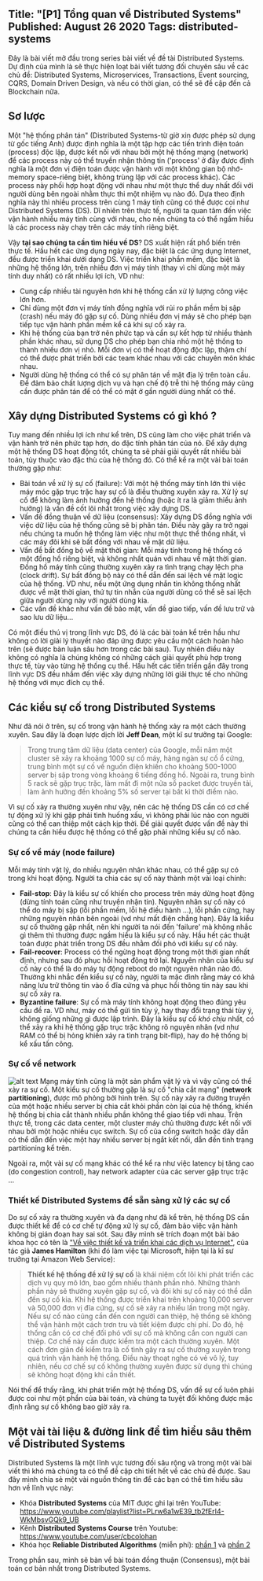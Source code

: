 Title: "[P1] Tổng quan về Distributed Systems"
Published: August 26 2020
Tags: distributed-systems
---
Đây là bài viết mở đầu trong series bài viết về đề tài Distributed Systems. Dự định của mình là sẽ thực hiện loạt bài viết tương đối chuyên sâu về các chủ đề: Distributed Systems, Microservices, Transactions, Event sourcing, CQRS, Domain Driven Design, và nếu có thời gian, có thể sẽ đề cập đến cả Blockchain nữa.

## Sơ lược
Một "hệ thống phân tán" (Distributed Systems-từ giờ xin được phép sử dụng từ gốc tiếng Anh) được định nghĩa là một tập hợp các tiến trình điện toán (process) độc lập, được kết nối với nhau bởi một hệ thống mạng (network) để các process này có thể truyền nhận thông tin  ('process' ở đây được định nghĩa là một đơn vị điện toán được vận hành với một không gian bộ nhớ-memory space-riêng biệt, không trùng lặp với các process khác). Các process này phối hợp hoạt động với nhau như một thực thể duy nhất đối với người dùng bên ngoài  nhằm thực thi một nhiệm vụ nào đó. Dựa theo định nghĩa này thì nhiều process trên cùng 1 máy tính cũng có thể được coi như Distributed Systems (DS). Dĩ nhiên trên thực tế, người ta quan tâm đến việc vận hành nhiều máy tính cùng với nhau, cho nên chúng ta có thể ngầm hiểu là các process này chạy trên các máy tính riêng biệt.

Vậy **tại sao chúng ta cần tìm hiểu về DS**? DS xuất hiện rất phổ biến trên thực tế. Hầu hết các ứng dụng ngày nay, đặc biệt là các ứng dụng Internet, đều được triển khai dưới dạng DS. Việc triển khai phần mềm, đặc biệt là những hệ thống lớn, trên nhiều đơn vị máy tính (thay vì chỉ dùng một máy tính duy nhất) có rất nhiều lợi ích, VD như:
* Cung cấp nhiều tài nguyên hơn khi hệ thống cần xử lý lượng công việc lớn hơn.
* Chỉ dùng một đơn vị máy tính đồng nghĩa với rủi ro phần mềm bị sập (crash) nếu máy đó gặp sự cố. Dùng nhiều đơn vị máy sẽ cho phép bạn tiếp tục vận hành phần mềm kể cả khi sự cố xảy ra.
* Khi hệ thống của bạn trở nên phức tạp và cần sự kết hợp từ nhiều thành phần khác nhau, sử dụng DS cho phép bạn chia nhỏ một hệ thống to thành nhiều đơn vị nhỏ. Mỗi đơn vị có thể hoạt động độc lập, thậm chí có thể được phát triển bởi các team khác nhau với các chuyên môn khác nhau.
* Người dùng hệ thống có thể có sự phân tán về mặt địa lý trên toàn cầu. Để đảm bảo chất lượng dịch vụ và hạn chế độ trễ thì hệ thống máy cũng cần được phân tán để có thể có mặt ở gần người dùng nhất có thể.

## Xây dựng Distributed Systems có gì khó ?
Tuy mang đến nhiều lợi ích như kể trên, DS cũng làm cho việc phát triển và vận hành trở nên phức tạp hơn, do đặc tính phân tán của nó. Để xây dựng một hệ thống DS hoạt động tốt, chúng ta sẽ phải giải quyết rất nhiều bài toán, tùy thuộc vào đặc thù của hệ thống đó. Có thể kể ra một vài bài toán thường gặp như:
* Bài toán về xử lý sự cố (failure): Với một hệ thống máy tính lớn thì việc máy móc gặp trục trặc hay sự cố là điều thường xuyên xảy ra. Xử lý sự cố để không làm ảnh hưởng đến hệ thống (hoặc ít ra là giảm thiểu ảnh hưởng) là vấn đề cốt lõi nhất trong việc xây dựng DS.
* Vấn đề đồng thuận về dữ liệu (consensus): Xây dựng DS đồng nghĩa với việc dữ liệu của hệ thống cũng sẽ bị phân tán. Điều này gây ra trở ngại nếu chúng ta muốn hệ thống làm việc như một thực thể thống nhất, vì các máy đôi khi sẽ bất đồng với nhau về mặt dữ liệu.
* Vấn đề bất đồng bộ về mặt thời gian: Mỗi máy tính trong hệ thống có một đồng hồ riêng biệt, và không nhất quán với nhau về mặt thời gian. Đồng hồ máy tính cũng thường xuyên xảy ra tình trạng chạy lệch pha (clock drift). Sự bất đồng bộ này có thể dẫn đến sai lệch về mặt logic của hệ thống. VD như, nếu một ứng dụng nhắn tin không thống nhất được về mặt thời gian, thứ tự tin nhắn của người dùng có thể sẽ sai lệch giữa người dùng này với người dùng kia.
* Các vấn đề khác như vấn đề bảo mật, vấn đề giao tiếp, vấn đề lưu trữ và sao lưu dữ liệu...

Có một điều thú vị trong lĩnh vực DS, đó là các bài toán kể trên hầu như không có lời giải lý thuyết nào đáp ứng được yêu cầu một cách hoàn hảo trên (sẽ được bàn luận sâu hơn trong các bài sau). Tuy nhiên điều này không có nghĩa là chúng không có những cách giải quyết phù hợp trong thực tế, tùy vào từng hệ thống cụ thể. Hầu hết các tiến triển gần đây trong lĩnh vực DS đều nhắm đến việc xây dựng những lời giải thực tế cho những hệ thống với mục đích cụ thể.

## Các kiểu sự cố trong Distributed Systems
Như đã nói ở trên, sự cố trong vận hành hệ thống xảy ra một cách thường xuyên. Sau đây là đoạn lược dịch lời **Jeff Dean**, một kĩ sư trưởng tại Google:
> Trong trung tâm dữ liệu (data center) của Google, mỗi năm một cluster sẽ xảy ra khoảng 1000 sự cố máy, hàng ngàn sự cố ổ cứng, trung bình một sự cố về nguồn điện khiến cho khoảng 500-1000 server bị sập trong vòng khoảng 6 tiếng đồng hồ. Ngoài ra, trung bình 5 rack sẽ gặp trục trặc, làm mất đi một nửa số packet được truyền tải, làm ảnh hưởng đến khoảng 5% số server tại bất kì thời điểm nào.

Vì sự cố xảy ra thường xuyên như vậy, nên các hệ thống DS cần có cơ chế tự động xử lý khi gặp phải tình huống xấu, vì không phải lúc nào con người cũng có thể can thiệp một cách kịp thời. Để giải quyết được vấn đề này thì chúng ta cần hiểu được hệ thống có thể gặp phải những kiểu sự cố nào.
### Sự cố về máy (node failure)
Mỗi máy tính vật lý, do nhiều nguyên nhân khác nhau, có thể gặp sự có trong khi hoạt động. Người ta chia các sự cố này thành một vài loại chính:
* **Fail-stop**: Đây là kiểu sự cố khiến cho process trên máy dừng hoạt động (dừng tính toán cũng như truyền nhận tin). Nguyên nhân sự cố này có thể do máy bị sập (lỗi phần mềm, lỗi hệ điều hành ...), lỗi phần cứng, hay những nguyên nhân bên ngoài (vd như mất điện chẳng hạn). Đây là kiểu sự cố thường gặp nhất, nên khi người ta nói đến 'failure' mà không nhắc gì thêm thì thường được ngầm hiểu là kiểu sự cố này. Hầu hết các thuật toán được phát triển trong DS đều nhằm đối phó với kiểu sự cố này.
* **Fail-recover**: Process có thể ngừng hoạt động trong một thời gian nhất định, nhưng sau đó phục hồi hoạt động trở lại. Nguyên nhân của kiểu sự cố này có thể là do máy tự động reboot do một nguyên nhân nào đó. Thường khi nhắc đến kiểu sự cố này, người ta mặc đình rằng máy có khả năng lưu trữ thông tin vào ổ đĩa cứng và phục hồi thông tin này sau khi sự cố xảy ra.
* **Byzantine failure**: Sự cố mà máy tính không hoạt động theo đúng yêu cầu đề ra. VD như, máy có thể gửi tin tùy ý, hay thay đổi trạng thái tùy ý, không giống những gì được lập trình. Đây là kiểu sự cố *khó chịu* nhất, có thể xảy ra khi hệ thống gặp trục trặc không rõ nguyên nhân (vd như RAM có thể bị hỏng khiến xảy ra tình trạng bit-flip), hay do hệ thống bị kể xấu tấn công.
### Sự cố về network
![alt text](https://github.com/dhhoang/dhhoang.github.io/raw/gh-pages/network_partition.JPG "Logo Title Text 1")
Mạng máy tính cũng là một sản phẩm vật lý và vì vậy cũng có thể xảy ra sự cố. Một kiểu sự cố thường gặp là sự cố "chia cắt mạng" (**network partitioning**), được mô phỏng bởi hình trên. Sự cố này xảy ra đường truyền của một hoặc nhiều server bị chia cắt khỏi phần còn lại của hệ thống, khiến hệ thống bị chia cắt thành nhiều phần không thể giao tiếp với nhau. 
Trên thực tế, trong các data center, một cluster máy chủ thường được kết nối với nhau bởi một hoặc nhiều cục switch. Sự cố của cổng switch hoặc dây dẫn có thể dẫn đến việc một hay nhiều server bị ngắt kết nối, dẫn đến tình trạng partitioning kể trên.

Ngoài ra, một vài sự cố mạng khác có thể kể ra như việc latency bị tăng cao (do congestion control), hay network adapter của các server gặp trục trặc ...

### Thiết kế Distributed Systems để sẵn sàng xử lý các sự cố
Do sự cố xảy ra thường xuyên và đa dạng như đã kể trên, hệ thống DS cần được thiết kế để có cơ chế tự động xử lý sự cố, đảm bảo việc vận hành không bị gián đoạn hay sai sót. Sau đây mình sẽ trích đoạn một bài báo khoa học có tên là ["Về việc thiết kế và triển khai các dịch vụ Internet"](https://www.usenix.org/legacy/event/lisa07/tech/full_papers/hamilton/hamilton.pdf), của tác giả **James Hamilton** (khi đó làm việc tại Microsoft, hiện tại là kĩ sư trưởng tại Amazon Web Service):
>**Thiết kế hệ thống để xử lý sự cố** là khái niệm cốt lõi khi phát triển các dịch vụ quy mô lớn, bao gồm nhiều thành phần nhỏ. Những thành phần này sẽ thường xuyên gặp sự cố, và đôi khi sự cố này có thể dẫn đến sự cố kia. Khi hệ thống được triển khai trên khoảng 10,000 server và 50,000 đơn vị đĩa cứng, sự cố sẽ xảy ra nhiều lần trong một ngày. Nếu sự cố nào cũng cần đến con người can thiệp, hệ thống sẽ không thể vận hành một cách trơn tru và tiết kiệm được chi phí. Do đó, hệ thống cần có cơ chế đối phó với sự cố mà không cần con người can thiệp. Cơ chế này cần được kiểm tra một cách thường xuyên. Một cách đơn giản để kiểm tra là cố tình gây ra sự cố thường xuyên trong quá trình vận hành hệ thống. Điều này thoạt nghe có vẻ vô lý, tuy nhiên, nếu cơ chế sự cố không thường xuyên được sử dụng thì chúng sẽ không hoạt động khi cần thiết.

Nói thế để thấy rằng, khi phát triển một hệ thống DS, vấn đề sự cố luôn phải được coi như một phần của bài toán, và chúng ta tuyệt đối không được mặc định rằng sự cố không bao giờ xảy ra. 

## Một vài tài liệu & đường link để tìm hiểu sâu thêm về Distributed Systems
Distributed Systems là một lĩnh vực tương đối sâu rộng và trong một vài bài viết thì khó mà chúng ta có thể đề cập chi tiết hết về các chủ đề được. Sau đây mình chia sẻ một vài nguồn thông tin để các bạn có thể tìm hiểu sâu hơn về lĩnh vực này: 
* Khóa **Distributed Systems** của MIT được ghi lại trên YouTube: https://www.youtube.com/playlist?list=PLrw6a1wE39_tb2fErI4-WkMbsvGQk9_UB
* Kênh **Distributed Systems Course** trên Youtube: https://www.youtube.com/user/cbcolohan
* Khóa học **Reliable Distributed Algorithms** (miễn phí): [phần 1](https://courses.edx.org/courses/course-v1:KTHx+ID2203.1x+3T_2017/course/) và [phần 2](https://courses.edx.org/courses/course-v1:KTHx+ID2203.2x+2016T4/course/)

Trong phần sau, mình sẽ bàn về bài toán đồng thuận (Consensus), một bài toán cơ bản nhất trong Distributed Systems.
